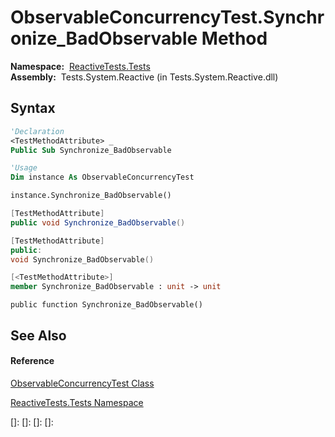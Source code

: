 # ObservableConcurrencyTest.Synchronize\_BadObservable Method

**Namespace:**  [ReactiveTests.Tests](ReactiveTests.Tests\ReactiveTests.Tests.md)  
**Assembly:**  Tests.System.Reactive (in Tests.System.Reactive.dll)

## Syntax

```vb
'Declaration
<TestMethodAttribute> _
Public Sub Synchronize_BadObservable
```

```vb
'Usage
Dim instance As ObservableConcurrencyTest

instance.Synchronize_BadObservable()
```

```csharp
[TestMethodAttribute]
public void Synchronize_BadObservable()
```

```c++
[TestMethodAttribute]
public:
void Synchronize_BadObservable()
```

```fsharp
[<TestMethodAttribute>]
member Synchronize_BadObservable : unit -> unit 
```

```jscript
public function Synchronize_BadObservable()
```

## See Also

#### Reference

[ObservableConcurrencyTest Class](ObservableConcurrencyTest\ObservableConcurrencyTest.md)

[ReactiveTests.Tests Namespace](ReactiveTests.Tests\ReactiveTests.Tests.md)

[]: 
[]: 
[]: 
[]: 